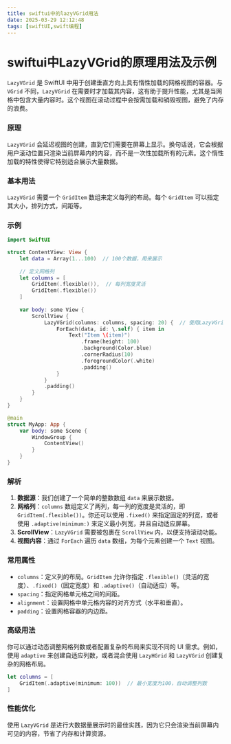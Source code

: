 ```yaml
---
title: swiftui中的lazyVGrid用法
date: 2025-03-29 12:12:48
tags: [swiftUI,swift编程]
---
```



# swiftui中LazyVGrid的原理用法及示例

`LazyVGrid` 是 SwiftUI 中用于创建垂直方向上具有惰性加载的网格视图的容器。与 `VGrid` 不同，`LazyVGrid` 在需要时才加载其内容，这有助于提升性能，尤其是当网格中包含大量内容时。这个视图在滚动过程中会按需加载和销毁视图，避免了内存的浪费。


### 原理


`LazyVGrid` 会延迟视图的创建，直到它们需要在屏幕上显示。换句话说，它会根据用户滚动位置只渲染当前屏幕内的内容，而不是一次性加载所有的元素。这个惰性加载的特性使得它特别适合展示大量数据。

<!--more-->
### 基本用法


`LazyVGrid` 需要一个 `GridItem` 数组来定义每列的布局。每个 `GridItem` 可以指定其大小，排列方式，间距等。


### 示例


```swift
import SwiftUI

struct ContentView: View {
    let data = Array(1...100)  // 100个数据，用来展示
    
    // 定义网格列
    let columns = [
        GridItem(.flexible()),  // 每列宽度灵活
        GridItem(.flexible())
    ]
    
    var body: some View {
        ScrollView {
            LazyVGrid(columns: columns, spacing: 20) {  // 使用LazyVGrid
                ForEach(data, id: \.self) { item in
                    Text("Item \(item)")
                        .frame(height: 100)
                        .background(Color.blue)
                        .cornerRadius(10)
                        .foregroundColor(.white)
                        .padding()
                }
            }
            .padding()
        }
    }
}

@main
struct MyApp: App {
    var body: some Scene {
        WindowGroup {
            ContentView()
        }
    }
}
```


### 解析


1. **数据源**：我们创建了一个简单的整数数组 `data` 来展示数据。
2. **网格列**：`columns` 数组定义了两列，每一列的宽度是灵活的，即 `GridItem(.flexible())`。你还可以使用 `.fixed()` 来指定固定的列宽，或者使用 `.adaptive(minimum:)` 来定义最小列宽，并且自动适应屏幕。
3. **ScrollView**：`LazyVGrid` 需要被包裹在 `ScrollView` 内，以便支持滚动功能。
4. **视图内容**：通过 `ForEach` 遍历 `data` 数组，为每个元素创建一个 `Text` 视图。

### 常用属性


- `columns`：定义列的布局。`GridItem` 允许你指定 `.flexible()`（灵活的宽度）、`.fixed()`（固定宽度）和 `.adaptive()`（自动适应）等。
- `spacing`：指定网格单元格之间的间距。
- `alignment`：设置网格中单元格内容的对齐方式（水平和垂直）。
- `padding`：设置网格容器的内边距。

### 高级用法


你可以通过动态调整网格列数或者配置复杂的布局来实现不同的 UI 需求。例如，使用 `adaptive` 来创建自适应列数，或者混合使用 `LazyHGrid` 和 `LazyVGrid` 创建复杂的网格布局。


```swift
let columns = [
    GridItem(.adaptive(minimum: 100))  // 最小宽度为100，自动调整列数
]
```


### 性能优化


使用 `LazyVGrid` 是进行大数据量展示时的最佳实践，因为它只会渲染当前屏幕内可见的内容，节省了内存和计算资源。

